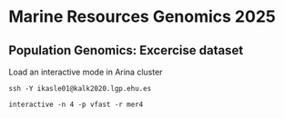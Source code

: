 # Marine Resources Genomics 2025


## Population Genomics: Excercise dataset


Load an interactive mode in Arina cluster

```
ssh -Y ikasle01@kalk2020.lgp.ehu.es
```


```
interactive -n 4 -p vfast -r mer4
````
